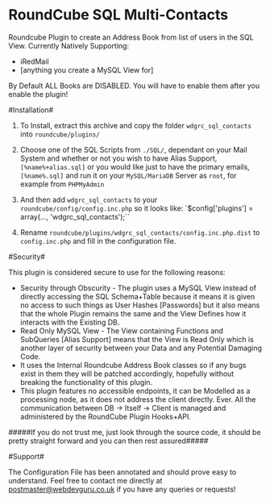 # RoundCube SQL Multi-Contacts
Roundcube Plugin to create an Address Book from list of users in the SQL View.
Currently Natively Supporting:
+ iRedMail
+ [anything you create a MySQL View for]

By Default ALL Books are DISABLED.
You will have to enable them after you enable the plugin!

#Installation#

1.  To Install, extract this archive and copy the folder
    `wdgrc_sql_contacts` into `roundcube/plugins/`

2.  Choose one of the SQL Scripts from `./SQL/`, dependant on your Mail System
    and whether or not you wish to have Alias Support, `[%name%+alias.sql]`
    or you would like just to have the primary emails, `[%name%.sql]`
    and run it on your `MySQL/MariaDB` Server as `root`, for example from `PHPMyAdmin`

3.  And then add `wdgrc_sql_contacts` to your `roundcube/config/config.inc.php`
    so it looks like: `$config['plugins'] = array(..., 'wdgrc_sql_contacts');``

4.  Rename `roundcube/plugins/wdgrc_sql_contacts/config.inc.php.dist` to
    `config.inc.php` and fill in the configuration file.


#Security#

This plugin is considered secure to use for the following reasons:
+ Security through Obscurity - The plugin uses a MySQL View instead of directly accessing the SQL Schema+Table because it means it is given no access to such things as User Hashes [Passwords] but it also means that the whole Plugin remains the same and the View Defines how it interacts with the Existing DB.
+ Read Only MySQL View - The View containing Functions and SubQueries [Alias Support] means that the View is Read Only which is another layer of security between your Data and any Potential Damaging Code.
+ It uses the Internal Roundcube Address Book classes so if any bugs exist in them they will be patched accordingly, hopefully without breaking the functionality of this plugin.
+ This plugin features no accessible endpoints, it can be Modelled as a processing node, as it does not address the client directly. Ever. All the communication between DB -> Itself -> Client is managed and administered by the RoundCube Plugin Hooks+API.

#####If you do not trust me, just look through the source code, it should be pretty straight forward and you can then rest assured#####

#Support#

The Configuration File has been annotated and should prove easy to understand.
Feel free to contact me directly at postmaster@webdevguru.co.uk if you have any queries or requests!
